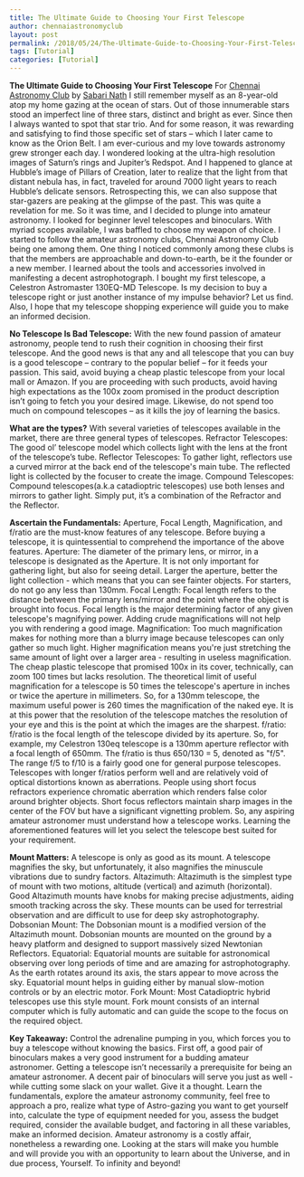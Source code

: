 ```yaml
---
title: The Ultimate Guide to Choosing Your First Telescope
author: chennaiastronomyclub
layout: post
permalink: /2018/05/24/The-Ultimate-Guide-to-Choosing-Your-First-Telescope/
tags: [Tutorial]
categories: [Tutorial]
---
```

<b>The Ultimate Guide to Choosing Your First Telescope</b>
For <a href="https://www.facebook.com/groups/chennaiastronomyclub/">Chennai Astronomy Club</a> by <a href="https://www.facebook.com/dualshockk">Sabari Nath</a>
I still remember myself as an 8-year-old atop my home gazing at the ocean of stars. Out of those innumerable stars stood an imperfect line of three stars, distinct and bright as ever. Since then I always wanted to spot that star trio. And for some reason, it was rewarding and satisfying to find those specific set of stars – which I later came to know as the Orion Belt. I am ever-curious and my love towards astronomy grew stronger each day. I wondered looking at the ultra-high resolution images of Saturn’s rings and Jupiter’s Redspot. And I happened to glance at Hubble’s image of Pillars of Creation, later to realize that the light from that distant nebula has, in fact, traveled for around 7000 light years to reach Hubble’s delicate sensors. Retrospecting this, we can also suppose that star-gazers are peaking at the glimpse of the past. This was quite a revelation for me. 
So it was time, and I decided to plunge into amateur astronomy. I looked for beginner level telescopes and binoculars. With myriad scopes available, I was baffled to choose my weapon of choice. I started to follow the amateur astronomy clubs, Chennai Astronomy Club being one among them. One thing I noticed commonly among these clubs is that the members are approachable and down-to-earth, be it the founder or a new member. I learned about the tools and accessories involved in manifesting a decent astrophotograph. I bought my first telescope, a Celestron Astromaster 130EQ-MD Telescope. Is my decision to buy a telescope right or just another instance of my impulse behavior? Let us find. Also, I hope that my telescope shopping experience will guide you to make an informed decision.
 
<b>No Telescope Is Bad Telescope:</b>
With the new found passion of amateur astronomy, people tend to rush their cognition in choosing their first telescope. And the good news is that any and all telescope that you can buy is a good telescope – contrary to the popular belief – for it feeds your passion. This said, avoid buying a cheap plastic telescope from your local mall or Amazon. If you are proceeding with such products, avoid having high expectations as the 100x zoom promised in the product description isn’t going to fetch you your desired image. Likewise, do not spend too much on compound telescopes – as it kills the joy of learning the basics.
 
<b>What are the types?</b>
With several varieties of telescopes available in the market, there are three general types of telescopes.
Refractor Telescopes: The good ol’ telescope model which collects light with the lens at the front of the telescope’s tube.
Reflector Telescopes: To gather light, reflectors use a curved mirror at the back end of the telescope's main tube. The reflected light is collected by the focuser to create the image.
Compound Telescopes: Compound telescopes(a.k.a catadioptric telescopes) use both lenses and mirrors to gather light. Simply put, it’s a combination of the Refractor and the Reflector.
 
<b>Ascertain the Fundamentals:</b>
Aperture, Focal Length, Magnification, and f/ratio are the must-know features of any telescope. Before buying a telescope, it is quintessential to comprehend the importance of the above features. 
Aperture: The diameter of the primary lens, or mirror, in a telescope is designated as the Aperture. It is not only important for gathering light, but also for seeing detail. Larger the aperture, better the light collection - which means that you can see fainter objects. For starters, do not go any less than 130mm.
Focal Length: Focal length refers to the distance between the primary lens/mirror and the point where the object is brought into focus. Focal length is the major determining factor of any given telescope's magnifying power. Adding crude magnifications will not help you with rendering a good image. 
Magnification: Too much magnification makes for nothing more than a blurry image because telescopes can only gather so much light. Higher magnification means you're just stretching the same amount of light over a larger area - resulting in useless magnification. The cheap plastic telescope that promised 100x in its cover, technically, can zoom 100 times but lacks resolution.
The theoretical limit of useful magnification for a telescope is 50 times the telescope's aperture in inches or twice the aperture in millimeters. So, for a 130mm telescope, the maximum useful power is 260 times the magnification of the naked eye. It is at this power that the resolution of the telescope matches the resolution of your eye and this is the point at which the images are the sharpest. 
f/ratio: f/ratio is the focal length of the telescope divided by its aperture.
So, for example, my Celestron 130eq telescope is a 130mm aperture reflector with a focal length of 650mm. The f/ratio is thus 650/130 = 5, denoted as "f/5".
The range f/5 to f/10 is a fairly good one for general purpose telescopes. Telescopes with longer f/ratios perform well and are relatively void of optical distortions known as aberrations. People using short focus refractors experience chromatic aberration which renders false color around brighter objects. Short focus reflectors maintain sharp images in the center of the FOV but have a significant vignetting problem. 
So, any aspiring amateur astronomer must understand how a telescope works. Learning the aforementioned features will let you select the telescope best suited for your requirement.
 
<b>Mount Matters:</b>
A telescope is only as good as its mount. A telescope magnifies the sky, but unfortunately, it also magnifies the minuscule vibrations due to sundry factors. 
Altazimuth: Altazimuth is the simplest type of mount with two motions, altitude (vertical) and azimuth (horizontal). Good Altazimuth mounts have knobs for making precise adjustments, aiding smooth tracking across the sky. These mounts can be used for terrestrial observation and are difficult to use for deep sky astrophotography.
Dobsonian Mount: The Dobsonian mount is a modified version of the Altazimuth mount. Dobsonian mounts are mounted on the ground by a heavy platform and designed to support massively sized Newtonian Reflectors.
Equatorial: Equatorial mounts are suitable for astronomical observing over long periods of time and are amazing for astrophotography. As the earth rotates around its axis, the stars appear to move across the sky. Equatorial mount helps in guiding either by manual slow-motion controls or by an electric motor.
Fork Mount: Most Catadioptric hybrid telescopes use this style mount. Fork mount consists of an internal computer which is fully automatic and can guide the scope to the focus on the required object.
 
<b>Key Takeaway:</b>
Control the adrenaline pumping in you, which forces you to buy a telescope without knowing the basics. First off, a good pair of binoculars makes a very good instrument for a budding amateur astronomer. Getting a telescope isn’t necessarily a prerequisite for being an amateur astronomer. A decent pair of binoculars will serve you just as well - while cutting some slack on your wallet. Give it a thought.
Learn the fundamentals, explore the amateur astronomy community, feel free to approach a pro, realize what type of Astro-gazing you want to get yourself into, calculate the type of equipment needed for you, assess the budget required, consider the available budget, and factoring in all these variables, make an informed decision. Amateur astronomy is a costly affair, nonetheless a rewarding one. Looking at the stars will make you humble and will provide you with an opportunity to learn about the Universe, and in due process, Yourself. To infinity and beyond!
